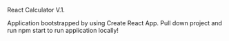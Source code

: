 React Calculator V.1.

Application bootstrapped by using Create React App.
Pull down project and run npm start to run application locally!